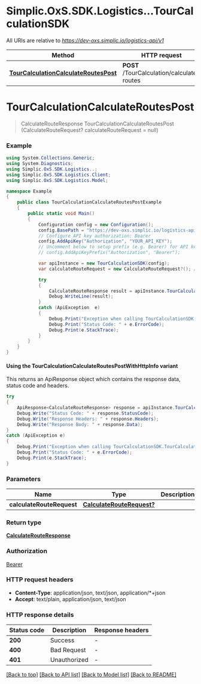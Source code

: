 # Simplic.OxS.SDK.Logistics...TourCalculationSDK

All URIs are relative to *https://dev-oxs.simplic.io/logistics-api/v1*

| Method | HTTP request | Description |
|--------|--------------|-------------|
| [**TourCalculationCalculateRoutesPost**](TourCalculationSDK.md#tourcalculationcalculateroutespost) | **POST** /TourCalculation/calculate-routes |  |

<a id="tourcalculationcalculateroutespost"></a>
# **TourCalculationCalculateRoutesPost**
> CalculateRouteResponse TourCalculationCalculateRoutesPost (CalculateRouteRequest? calculateRouteRequest = null)



### Example
```csharp
using System.Collections.Generic;
using System.Diagnostics;
using Simplic.OxS.SDK.Logistics..;
using Simplic.OxS.SDK.Logistics.Client;
using Simplic.OxS.SDK.Logistics.Model;

namespace Example
{
    public class TourCalculationCalculateRoutesPostExample
    {
        public static void Main()
        {
            Configuration config = new Configuration();
            config.BasePath = "https://dev-oxs.simplic.io/logistics-api/v1";
            // Configure API key authorization: Bearer
            config.AddApiKey("Authorization", "YOUR_API_KEY");
            // Uncomment below to setup prefix (e.g. Bearer) for API key, if needed
            // config.AddApiKeyPrefix("Authorization", "Bearer");

            var apiInstance = new TourCalculationSDK(config);
            var calculateRouteRequest = new CalculateRouteRequest?(); // CalculateRouteRequest? |  (optional) 

            try
            {
                CalculateRouteResponse result = apiInstance.TourCalculationCalculateRoutesPost(calculateRouteRequest);
                Debug.WriteLine(result);
            }
            catch (ApiException  e)
            {
                Debug.Print("Exception when calling TourCalculationSDK.TourCalculationCalculateRoutesPost: " + e.Message);
                Debug.Print("Status Code: " + e.ErrorCode);
                Debug.Print(e.StackTrace);
            }
        }
    }
}
```

#### Using the TourCalculationCalculateRoutesPostWithHttpInfo variant
This returns an ApiResponse object which contains the response data, status code and headers.

```csharp
try
{
    ApiResponse<CalculateRouteResponse> response = apiInstance.TourCalculationCalculateRoutesPostWithHttpInfo(calculateRouteRequest);
    Debug.Write("Status Code: " + response.StatusCode);
    Debug.Write("Response Headers: " + response.Headers);
    Debug.Write("Response Body: " + response.Data);
}
catch (ApiException e)
{
    Debug.Print("Exception when calling TourCalculationSDK.TourCalculationCalculateRoutesPostWithHttpInfo: " + e.Message);
    Debug.Print("Status Code: " + e.ErrorCode);
    Debug.Print(e.StackTrace);
}
```

### Parameters

| Name | Type | Description | Notes |
|------|------|-------------|-------|
| **calculateRouteRequest** | [**CalculateRouteRequest?**](CalculateRouteRequest?.md) |  | [optional]  |

### Return type

[**CalculateRouteResponse**](CalculateRouteResponse.md)

### Authorization

[Bearer](../README.md#Bearer)

### HTTP request headers

 - **Content-Type**: application/json, text/json, application/*+json
 - **Accept**: text/plain, application/json, text/json


### HTTP response details
| Status code | Description | Response headers |
|-------------|-------------|------------------|
| **200** | Success |  -  |
| **400** | Bad Request |  -  |
| **401** | Unauthorized |  -  |

[[Back to top]](#) [[Back to API list]](../README.md#documentation-for-api-endpoints) [[Back to Model list]](../README.md#documentation-for-models) [[Back to README]](../README.md)

